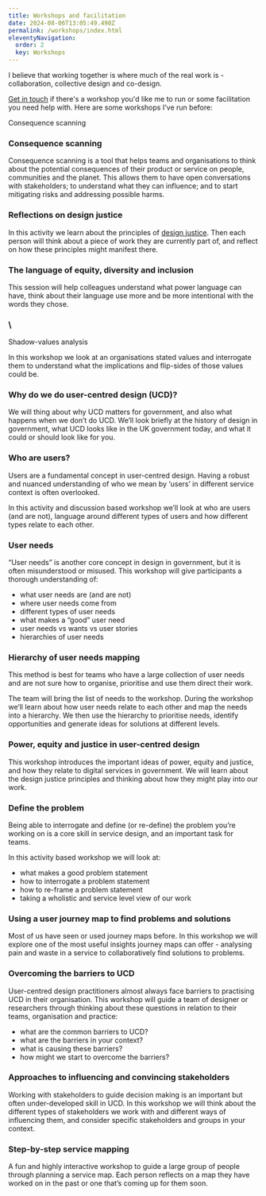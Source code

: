 ```yaml
---
title: Workshops and facilitation
date: 2024-08-06T13:05:49.490Z
permalink: /workshops/index.html
eleventyNavigation:
  order: 2
  key: Workshops
---
```

I believe that working together is where much of the real work is - collaboration, collective design and co-design.

[G﻿et in touch](https://www.claragreo.com/contact/) if there's a workshop you'd like me to run or some facilitation you need help with. Here are some workshops I've run before:

Consequence scanning



### Consequence scanning

Consequence scanning is a tool that helps teams and organisations to think about the potential consequences of their product or service on people, communities and the planet. This allows them to have open conversations with stakeholders; to understand what they can influence; and to start mitigating risks and addressing possible harms.

### Reflections on design justice

In this activity we learn about the principles of [design justice](https://designjustice.org/read-the-principles). Then each person will think about a piece of work they are currently part of, and reflect on how these principles might manifest there.

### The language of equity, diversity and inclusion

This session will help colleagues understand what power language can have, think about their language use more and be more intentional with the words they chose.

### \
Shadow-values analysis

In this workshop we look at an organisations stated values and interrogate them to understand what the implications and flip-sides of those values could be.



### Why do we do user-centred design (UCD)?

We will thing about why UCD matters for government, and also what happens when we don’t do UCD. We’ll look briefly at the history of design in government, what UCD looks like in the UK government today, and what it could or should look like for you.



### Who are users?

Users are a fundamental concept in user-centred design. Having a robust and nuanced understanding of who we mean by ‘users’ in different service context is often overlooked. 

In this activity and discussion based workshop we’ll look at who are users (and are not), language around different types of users and how different types relate to each other.



### User needs

“User needs” is another core concept in design in government, but it is often misunderstood or misused. This workshop will give participants a thorough understanding of:

* what user needs are (and are not)
* where user needs come from 
* different types of user needs
* what makes a “good” user need
* user needs vs wants vs user stories
* hierarchies of user needs



### Hierarchy of user needs mapping

This method is best for teams who have a large collection of user needs and are not sure how to organise, prioritise and use them direct their work. 

The team will bring the list of needs to the workshop. During the workshop we’ll learn about how user needs relate to each other and map the needs into a hierarchy. We then use the hierarchy to prioritise needs, identify opportunities and generate ideas for solutions at different levels.

### Power, equity and justice in user-centred design

This workshop introduces the important ideas of power, equity and justice, and how they relate to digital services in government. We will learn about the design justice principles and thinking about how they might play into our work.



### Define the problem

Being able to interrogate and define (or re-define) the problem you’re working on is a core skill in service design, and an important task for teams. 

In this activity based workshop we will look at:

* what makes a good problem statement
* how to interrogate a problem statement
* how to re-frame a problem statement
* taking a wholistic and service level view of our work



### Using a user journey map to find problems and solutions

Most of us have seen or used journey maps before. In this workshop we will explore one of the most useful insights journey maps can offer - analysing pain and waste in a service to collaboratively find solutions to problems.



### Overcoming the barriers to UCD

User-centred design practitioners almost always face barriers to practising UCD in their organisation. This workshop will guide a team of designer or researchers through thinking about these questions in relation to their teams, organisation and practice:

* what are the common barriers to UCD?
* what are the barriers in your context?
* what is causing these barriers?
* how might we start to overcome the barriers?

### Approaches to influencing and convincing stakeholders

Working with stakeholders to guide decision making is an important but often under-developed skill in UCD. In this workshop we will think about the different types of stakeholders we work with and different ways of influencing them, and consider specific stakeholders and groups in your context.

### Step-by-step service mapping

A fun and highly interactive workshop to guide a large group of people through planning a service map. Each person reflects on a map they have worked on in the past or one that’s coming up for them soon.
